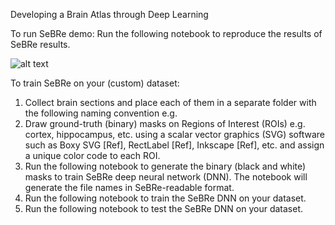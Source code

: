 Developing a Brain Atlas through Deep Learning

To run SeBRe demo:
Run the following notebook to reproduce the results of SeBRe results.

![alt text](https://github.com/itsasimiqbal/SeBRe/blob/master/SeBRe_block_diagram.png)

To train SeBRe on your (custom) dataset:
1. Collect brain sections and place each of them in a separate folder with the following naming convention e.g. 
2. Draw ground-truth (binary) masks on Regions of Interest (ROIs) e.g. cortex, hippocampus, etc. using a scalar vector graphics (SVG) software such as Boxy SVG [Ref], RectLabel [Ref], Inkscape [Ref], etc. and assign a unique color code to each ROI.
3. Run the following notebook to generate the binary (black and white) masks to train SeBRe deep neural network (DNN). The notebook will generate the file names in SeBRe-readable format.
4. Run the following notebook to train the SeBRe DNN on your dataset.
5. Run the following notebook to test the SeBRe DNN on your dataset.
